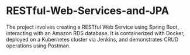 # RESTful-Web-Services-and-JPA
The project involves creating a RESTful Web Service using Spring Boot, interacting with an Amazon RDS database. It is containerized with Docker, deployed on a Kubernetes cluster via Jenkins, and demonstrates CRUD operations using Postman.
